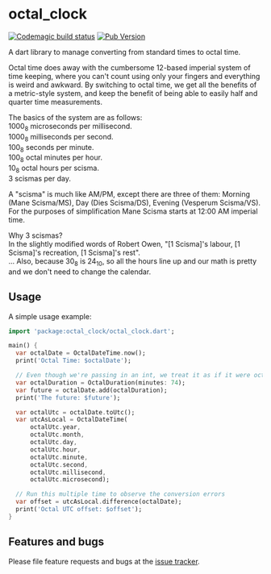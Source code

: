 # octal_clock

[![Codemagic build status](https://api.codemagic.io/apps/63336f980c4aeb133f6a4413/63336f980c4aeb133f6a4412/status_badge.svg)](https://codemagic.io/apps/63336f980c4aeb133f6a4413/63336f980c4aeb133f6a4412/latest_build)
[![Pub Version](https://img.shields.io/pub/v/octal_clock)](https://pub.dev/packages/octal_clock)

A dart library to manage converting from standard times to octal time.

Octal time does away with the cumbersome 12-based imperial system of time keeping, where you can't count using only your fingers and everything is weird and awkward.
By switching to octal time, we get all the benefits of a metric-style system, and keep the benefit of being able to easily half and quarter time measurements.

The basics of the system are as follows: \
1000<sub>8</sub> microseconds per millisecond. \
1000<sub>8</sub> milliseconds per second. \
100<sub>8</sub> seconds per minute. \
100<sub>8</sub> octal minutes per hour. \
10<sub>8</sub> octal hours per scisma. \
3 scismas per day.

A "scisma" is much like AM/PM, except there are three of them: Morning (Mane Scisma/MS), Day (Dies Scisma/DS), Evening (Vesperum Scisma/VS).
For the purposes of simplification Mane Scisma starts at 12:00 AM imperial time.

Why 3 scismas? \
In the slightly modified words of Robert Owen, "\[1 Scisma]'s labour, \[1 Scisma]'s recreation, \[1 Scisma]'s rest". \
... Also, because 30<sub>8</sub> is 24<sub>10</sub>, so all the hours line up and our math is pretty and we don't need to change the calendar.

## Usage

A simple usage example:
```dart
import 'package:octal_clock/octal_clock.dart';

main() {
  var octalDate = OctalDateTime.now();
  print('Octal Time: $octalDate');

  // Even though we're passing in an int, we treat it as if it were octal
  var octalDuration = OctalDuration(minutes: 74);
  var future = octalDate.add(octalDuration);
  print('The future: $future');

  var octalUtc = octalDate.toUtc();
  var utcAsLocal = OctalDateTime(
      octalUtc.year,
      octalUtc.month,
      octalUtc.day,
      octalUtc.hour,
      octalUtc.minute,
      octalUtc.second,
      octalUtc.millisecond,
      octalUtc.microsecond);

  // Run this multiple time to observe the conversion errors
  var offset = utcAsLocal.difference(octalDate);
  print('Octal UTC offset: $offset');
}
```

## Features and bugs

Please file feature requests and bugs at the [issue tracker][tracker].

[tracker]: https://github.com/flutter-institute/lib_octal_clock.dart/issues
